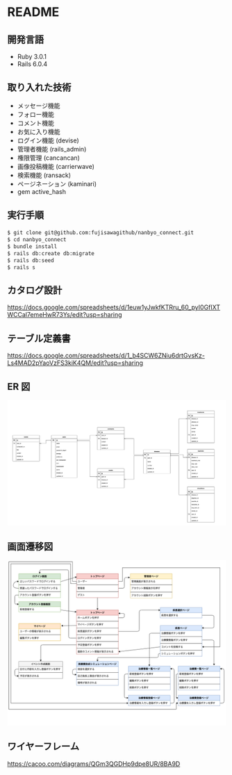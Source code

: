 # README

## 開発言語

- Ruby 3.0.1
- Rails 6.0.4

## 取り入れた技術

- メッセージ機能
- フォロー機能
- コメント機能
- お気に入り機能
- ログイン機能 (devise)
- 管理者機能 (rails_admin)
- 権限管理 (cancancan)
- 画像投稿機能 (carrierwave)
- 検索機能 (ransack)
- ページネーション (kaminari)
- gem active_hash

## 実行手順

```
$ git clone git@github.com:fujisawagithub/nanbyo_connect.git
$ cd nanbyo_connect
$ bundle install
$ rails db:create db:migrate
$ rails db:seed
$ rails s
```

## カタログ設計

https://docs.google.com/spreadsheets/d/1euw1yJwkfKTRru_60_pyI0GfIXTWCCal7emeHwR73Ys/edit?usp=sharing

## テーブル定義書

https://docs.google.com/spreadsheets/d/1_b4SCW6ZNiu6drtGvsKz-Ls4MAD2pYaoVzFS3kiK4QM/edit?usp=sharing

## ER 図

![image](https://github.com/fujisawagithub/nanbyo_connect/blob/main/docs/er_diagram2.png)

## 画面遷移図

![image](https://github.com/fujisawagithub/nanbyo_connect/blob/main/docs/screen_transition_diagram.png)

## ワイヤーフレーム

https://cacoo.com/diagrams/QGm3QGDHp9dpe8UR/8BA9D
